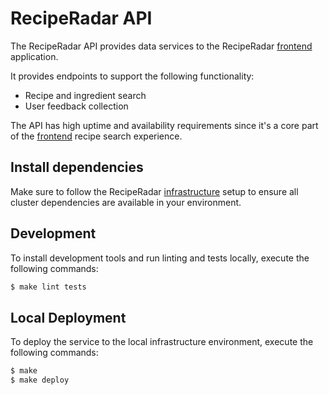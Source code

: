 # RecipeRadar API

The RecipeRadar API provides data services to the RecipeRadar [frontend](https://www.github.com/openculinary/frontend) application.

It provides endpoints to support the following functionality:

* Recipe and ingredient search
* User feedback collection

The API has high uptime and availability requirements since it's a core part of the [frontend](https://www.github.com/openculinary/frontend) recipe search experience.

## Install dependencies

Make sure to follow the RecipeRadar [infrastructure](https://www.github.com/openculinary/infrastructure) setup to ensure all cluster dependencies are available in your environment.

## Development

To install development tools and run linting and tests locally, execute the following commands:

```sh
$ make lint tests
```

## Local Deployment

To deploy the service to the local infrastructure environment, execute the following commands:

```sh
$ make
$ make deploy
```
